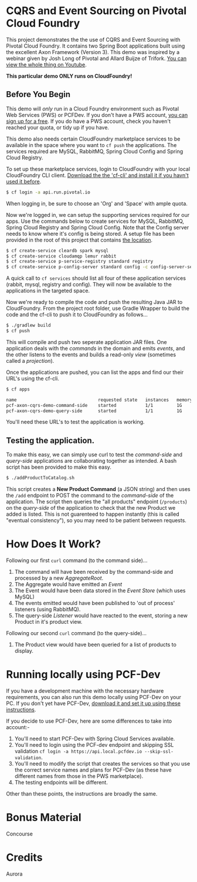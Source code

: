 # CQRS and Event Sourcing on Pivotal Cloud Foundry

This project demonstrates the the use of CQRS and Event Sourcing with Pivotal Cloud Foundry. It contains two Spring Boot applications built using the excellent Axon Framework (Version 3). This demo was inspired by a webinar given by Josh Long of Pivotal and Allard Buijze of Trifork. [You can view the whole thing on Youtube](https://youtu.be/Jp-rW-XOYzA).

**This particular demo ONLY runs on CloudFoundry!**

## Before You Begin

This demo will *only* run in a Cloud Foundry environment such as Pivotal Web Services (PWS) or PCFDev. If you don't have a PWS account, [you can sign up for a free](https://run.pivotal.io). If you do have a PWS account, check you haven't reached your quota, or tidy up if you have. 

This demo also needs certain CloudFoundry marketplace services to be available in the space where you want to `cf push` the applications. The services required are MySQL, RabbitMQ, Spring Cloud Config and Spring Cloud Registry. 

To set up these marketplace services, login to CloudFoundry with your local CloudFoundry CLI client. [Download the the 'cf-cli' and install it if you havn't used it before](https://github.com/cloudfoundry/cli).

````bash
$ cf login -a api.run.pivotal.io
````

When logging in, be sure to choose an 'Org' and 'Space' with ample quota.

Now we're logged in, we can setup the supporting services required for our apps. Use the commands below to create services for MySQL, RabbitMQ, Spring Cloud Registry and Spring Cloud Config. Note that the Config server needs to know where it's config is being stored. A setup file has been provided in the root of this project that contains [the location](https://github.com/benwilcock/app-config).

````bash
$ cf create-service cleardb spark mysql
$ cf create-service cloudamqp lemur rabbit
$ cf create-service p-service-registry standard registry
$ cf create-service p-config-server standard config -c config-server-setup.json
````

A quick call to `cf services` should list all four of these application services (rabbit, mysql, registry and config). They will now be available to the applications in the targeted space.

Now we're ready to compile the code and push the resulting Java JAR to CloudFoundry. From the project root folder, use Gradle Wrapper to build the code and the cf-cli to push it to CloudFoundry as follows...

````bash
$ ./gradlew build
$ cf push
````

This will compile and push two seperate application JAR files. One application deals with the *commands* in the domain and emits *events*, and the other listens to the events and builds a read-only *view* (sometimes called a *projection*).

Once the applications are pushed, you can list the apps and find our their URL's using the cf-cli.

````bash
$ cf apps

name                               requested state   instances   memory   disk   urls
pcf-axon-cqrs-demo-command-side    started           1/1         1G       1G     pcf-axon-cqrs-demo-command-side.cfapps.io
pcf-axon-cqrs-demo-query-side      started           1/1         1G       1G     pcf-axon-cqrs-demo-query-side.cfapps.io
````

You'll need these URL's to test the application is working. 


## Testing the application.

To make this easy, we can simply use curl to test the *command-side* and *query-side* applications are collaborating together as intended. A bash script has been provided to make this easy.

````bash
$ ./addProductToCatalog.sh
````

This script creates a **New Product Command** (a JSON string) and then uses the `/add` endpoint to POST the command to the *command-side* of the application. The script then queries the "all products" endpoint (`/products`) on the *query-side* of the application to check that the new Product we added is listed. This is not guarenteed to happen instantly (this is called "eventual consistency"), so you may need to be patient between requests.


# How Does It Work?

Following our first `curl` command (to the command side)...

1. The command will have been received by the command-side and processed by a new *AggregateRoot*. 
2. The Aggregate would have emitted an *Event*
3. The Event would have been data stored in the *Event Store* (which uses MySQL)
4. The events emitted would have been published to 'out of process' listeners (using RabbitMQ).
5. The query-side *Listener* would have reacted to the event, storing a new Product in it's product view.

Following our second `curl` command (to the query-side)...

1. The Product view would have been queried for a list of products to display.


# Running locally using PCF-Dev

If you have a development machine with the necessary hardware requirements, you can also run this demo locally using PCF-Dev on your PC. If you don't yet have PCF-Dev, [download it and set it up using these instructions](https://pivotal.io/pcf-dev). 

If you decide to use PCF-Dev, here are some differences to take into account:-

1. You'll need to start PCF-Dev with Spring Cloud Services available.
2. You'll need to login using the PCF-dev endpoint and skipping SSL validation `cf login -a https://api.local.pcfdev.io --skip-ssl-validation`.
3. You'll need to modify the script that creates the services so that you use the correct service names and plans for PCF-Dev (as these have different names from those in the PWS marketplace).
4. The testing endpoints will be different.

Other than these points, the instructions are broadly the same.

# Bonus Material

Concourse

# Credits

Aurora